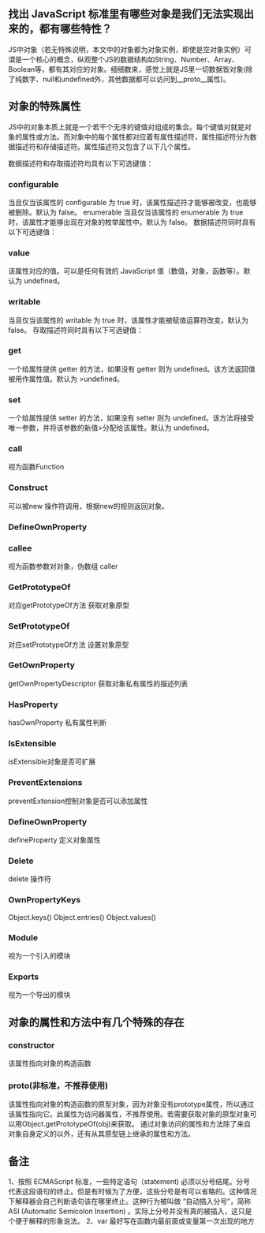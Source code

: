 ## 找出 JavaScript 标准里有哪些对象是我们无法实现出来的，都有哪些特性？

JS中对象（若无特殊说明，本文中的对象都为对象实例，即使是空对象实例）可谓是一个核心的概念，纵观整个JS的数据结构如String、Number、Array、Boolean等，都有其对应的对象。细细数来，感觉上就是JS里一切数据皆对象(除了纯数字、null和undefined外，其他数据都可以访问到__proto__属性)。

## 对象的特殊属性
JS中的对象本质上就是一个若干个无序的键值对组成的集合。每个键值对就是对象的属性或方法。而对象中的每个属性都对应着有属性描述符，属性描述符分为数据描述符和存储描述符。属性描述符又包含了以下几个属性。

数据描述符和存取描述符均具有以下可选键值：

### configurable
当且仅当该属性的 configurable 为 true 时，该属性描述符才能够被改变，也能够被删除。默认为 false。
enumerable
当且仅当该属性的 enumerable 为 true 时，该属性才能够出现在对象的枚举属性中。默认为 false。
数据描述符同时具有以下可选键值：

### value
该属性对应的值。可以是任何有效的 JavaScript 值（数值，对象，函数等）。默认为 undefined。

### writable
当且仅当该属性的 writable 为 true 时，该属性才能被赋值运算符改变。默认为 false。
存取描述符同时具有以下可选键值：

### get
一个给属性提供 getter 的方法，如果没有 getter 则为 undefined。该方法返回值被用作属性值。默认为 >undefined。

### set
一个给属性提供 setter 的方法，如果没有 setter 则为 undefined。该方法将接受唯一参数，并将该参数的新值>分配给该属性。默认为 undefined。

### call
视为函数Function

### Construct
可以被new 操作符调用，根据new的规则返回对象。

### DefineOwnProperty

### callee
视为函数参数对对象，伪数组 caller

### GetPrototypeOf
对应getPrototypeOf方法 获取对象原型

### SetPrototypeOf
对应setPrototypeOf方法 设置对象原型

### GetOwnProperty
getOwnPropertyDescriptor 获取对象私有属性的描述列表

### HasProperty
hasOwnProperty 私有属性判断

### IsExtensible
isExtensible对象是否可扩展

### PreventExtensions
preventExtension控制对象是否可以添加属性

### DefineOwnProperty
defineProperty 定义对象属性

### Delete
delete 操作符

### OwnPropertyKeys
Object.keys() Object.entries() Object.values()

### Module
视为一个引入的模块

### Exports
视为一个导出的模块



## 对象的属性和方法中有几个特殊的存在
### constructor

该属性指向对象的构造函数

### __proto__(非标准，不推荐使用)

该属性指向对象的构造函数的原型对象，因为对象没有prototype属性，所以通过该属性指向它。此属性为访问器属性，不推荐使用。若需要获取对象的原型对象可以用Object.getPrototypeOf(obj)来获取。
通过对象访问的属性和方法除了来自对象自身定义的以外，还有从其原型链上继承的属性和方法。



## 备注
1、按照 ECMAScript 标准，一些特定语句（statement) 必须以分号结尾。分号代表这段语句的终止。但是有时候为了方便，这些分号是有可以省略的。这种情况下解释器会自己判断语句该在哪里终止。这种行为被叫做 “自动插入分号”，简称 ASI (Automatic Semicolon Insertion) 。实际上分号并没有真的被插入，这只是个便于解释的形象说法。
2、var 最好写在函数内最前面或变量第一次出现的地方